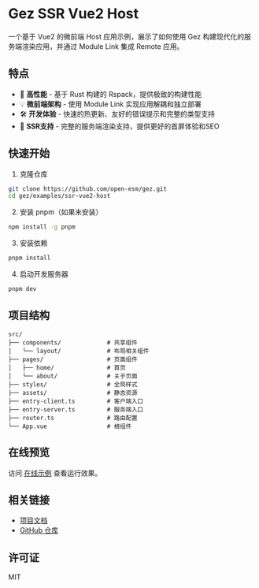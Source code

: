 # Gez SSR Vue2 Host

一个基于 Vue2 的微前端 Host 应用示例，展示了如何使用 Gez 构建现代化的服务端渲染应用，并通过 Module Link 集成 Remote 应用。

## 特点

- 🚀 **高性能** - 基于 Rust 构建的 Rspack，提供极致的构建性能
- 💡 **微前端架构** - 使用 Module Link 实现应用解耦和独立部署
- 🛠 **开发体验** - 快速的热更新、友好的错误提示和完整的类型支持
- 📱 **SSR支持** - 完整的服务端渲染支持，提供更好的首屏体验和SEO

## 快速开始

1. 克隆仓库
```bash
git clone https://github.com/open-esm/gez.git
cd gez/examples/ssr-vue2-host
```

2. 安装 pnpm（如果未安装）
```bash
npm install -g pnpm
```

3. 安装依赖
```bash
pnpm install
```

4. 启动开发服务器
```bash
pnpm dev
```

## 项目结构

```
src/
├── components/             # 共享组件
│   └── layout/             # 布局相关组件
├── pages/                  # 页面组件
│   ├── home/               # 首页
│   └── about/              # 关于页面
├── styles/                 # 全局样式
├── assets/                 # 静态资源
├── entry-client.ts         # 客户端入口
├── entry-server.ts         # 服务端入口
├── router.ts               # 路由配置
└── App.vue                 # 根组件
```

## 在线预览

访问 [在线示例](https://open-esm.github.io/gez/ssr-vue2-host/) 查看运行效果。

## 相关链接

- [项目文档](https://open-esm.github.io/gez/)
- [GitHub 仓库](https://github.com/open-esm/gez)

## 许可证

MIT